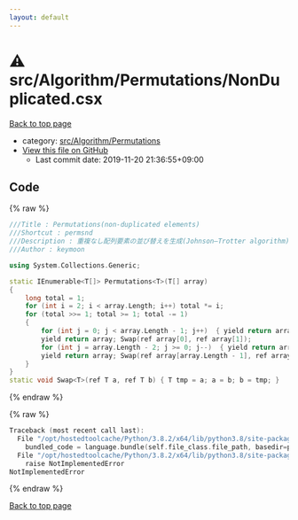```yaml
---
layout: default
---
```


<!-- mathjax config similar to math.stackexchange -->
<script type="text/javascript" async
  src="https://cdnjs.cloudflare.com/ajax/libs/mathjax/2.7.5/MathJax.js?config=TeX-MML-AM_CHTML">
</script>
<script type="text/x-mathjax-config">
  MathJax.Hub.Config({
    TeX: { equationNumbers: { autoNumber: "AMS" }},
    tex2jax: {
      inlineMath: [ ['$','$'] ],
      processEscapes: true
    },
    "HTML-CSS": { matchFontHeight: false },
    displayAlign: "left",
    displayIndent: "2em"
  });
</script>

<script type="text/javascript" src="https://cdnjs.cloudflare.com/ajax/libs/jquery/3.4.1/jquery.min.js"></script>
<script src="https://cdn.jsdelivr.net/npm/jquery-balloon-js@1.1.2/jquery.balloon.min.js" integrity="sha256-ZEYs9VrgAeNuPvs15E39OsyOJaIkXEEt10fzxJ20+2I=" crossorigin="anonymous"></script>
<script type="text/javascript" src="../../../../assets/js/copy-button.js"></script>
<link rel="stylesheet" href="../../../../assets/css/copy-button.css" />


# :warning: src/Algorithm/Permutations/NonDuplicated.csx

<a href="../../../../index.html">Back to top page</a>

* category: <a href="../../../../index.html#c0d46748ab0ef9ac3af45875ffca8d20">src/Algorithm/Permutations</a>
* <a href="{{ site.github.repository_url }}/blob/master/src/Algorithm/Permutations/NonDuplicated.csx">View this file on GitHub</a>
    - Last commit date: 2019-11-20 21:36:55+09:00




## Code

<a id="unbundled"></a>
{% raw %}
```cpp
﻿///Title : Permutations(non-duplicated elements)
///Shortcut : permsnd
///Description : 重複なし配列要素の並び替えを生成(Johnson–Trotter algorithm)
///Author : keymoon

using System.Collections.Generic;

static IEnumerable<T[]> Permutations<T>(T[] array)
{
    long total = 1;
    for (int i = 2; i < array.Length; i++) total *= i;
    for (total >>= 1; total >= 1; total -= 1)
    {
        for (int j = 0; j < array.Length - 1; j++)  { yield return array;  Swap(ref array[j], ref array[j + 1]); }
        yield return array; Swap(ref array[0], ref array[1]);
        for (int j = array.Length - 2; j >= 0; j--)  { yield return array; Swap(ref array[j], ref array[j + 1]); }
        yield return array; Swap(ref array[array.Length - 1], ref array[array.Length - 2]);
    }
}
static void Swap<T>(ref T a, ref T b) { T tmp = a; a = b; b = tmp; }

```
{% endraw %}

<a id="bundled"></a>
{% raw %}
```cpp
Traceback (most recent call last):
  File "/opt/hostedtoolcache/Python/3.8.2/x64/lib/python3.8/site-packages/onlinejudge_verify/docs.py", line 340, in write_contents
    bundled_code = language.bundle(self.file_class.file_path, basedir=pathlib.Path.cwd())
  File "/opt/hostedtoolcache/Python/3.8.2/x64/lib/python3.8/site-packages/onlinejudge_verify/languages/csharpscript.py", line 108, in bundle
    raise NotImplementedError
NotImplementedError

```
{% endraw %}

<a href="../../../../index.html">Back to top page</a>


